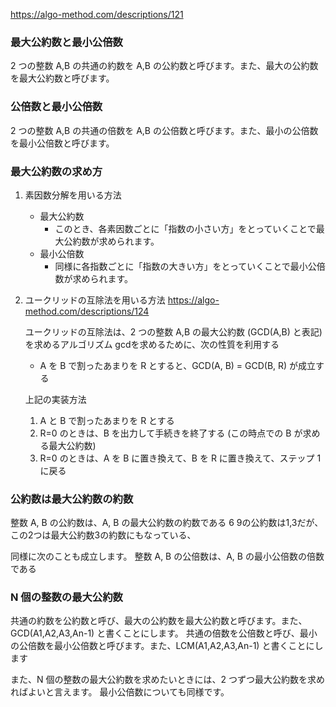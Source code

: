 https://algo-method.com/descriptions/121

### 最大公約数と最小公倍数
2 つの整数 A,B の共通の約数を A,B の公約数と呼びます。また、最大の公約数を最大公約数と呼びます。

### 公倍数と最小公倍数
2 つの整数 A,B の共通の倍数を A,B の公倍数と呼びます。また、最小の公倍数を最小公倍数と呼びます。

### 最大公約数の求め方
1. 素因数分解を用いる方法
    - 最大公約数
        - このとき、各素因数ごとに「指数の小さい方」をとっていくことで最大公約数が求められます。
    - 最小公倍数
        - 同様に各指数ごとに「指数の大きい方」をとっていくことで最小公倍数が求められます。

2. ユークリッドの互除法を用いる方法
    https://algo-method.com/descriptions/124

    ユークリッドの互除法は、2 つの整数 A,B の最大公約数 (GCD(A,B) と表記) を求めるアルゴリズム
    gcdを求めるために、次の性質を利用する
    - A を B で割ったあまりを R とすると、GCD(A, B) = GCD(B, R) が成立する

    上記の実装方法
    1. A と B で割ったあまりを R とする
    2. R=0 のときは、B を出力して手続きを終了する (この時点での B が求める最大公約数)
    3. R=0 のときは、A を B に置き換えて、B を R に置き換えて、ステップ 1 に戻る


### 公約数は最大公約数の約数
整数 A, B の公約数は、A, B の最大公約数の約数である
6 9の公約数は1,3だが、この2つは最大公約数3の約数にもなっている、

同様に次のことも成立します。
整数 A, B の公倍数は、A, B の最小公倍数の倍数である
　
### N 個の整数の最大公約数
共通の約数を公約数と呼び、最大の公約数を最大公約数と呼びます。また、GCD(A1,A2,A3,An-1) と書くことにします。
共通の倍数を公倍数と呼び、最小の公倍数を最小公倍数と呼びます。また、LCM(A1,A2,A3,An-1) と書くことにします

また、N 個の整数の最大公約数を求めたいときには、2 つずつ最大公約数を求めればよいと言えます。 最小公倍数についても同様です。

